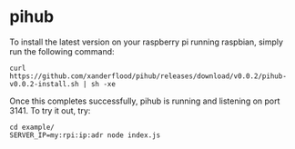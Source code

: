 pihub
=====

To install the latest version on your raspberry pi running raspbian, simply run the following command:

```
curl https://github.com/xanderflood/pihub/releases/download/v0.0.2/pihub-v0.0.2-install.sh | sh -xe
```

Once this completes successfully, pihub is running and listening on port 3141. To try it out, try:

```
cd example/
SERVER_IP=my:rpi:ip:adr node index.js 
```
